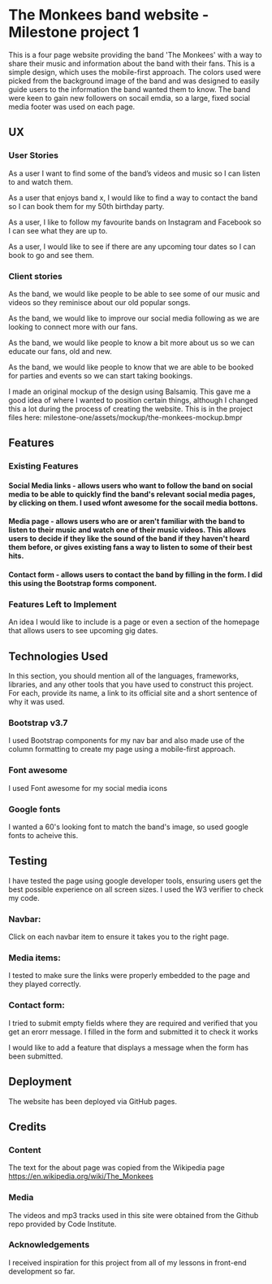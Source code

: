 # The Monkees band website - Milestone project 1


This is a four page website providing the band 'The Monkees' with a way to share their music and information about the band with their fans.
This is a simple design, which uses the mobile-first approach. The colors used were picked from the background image of the band and was designed
to easily guide users to the information the band wanted them to know. The band were keen to gain new followers on socail emdia, so a large, fixed social 
media footer was used on each page. 


## UX

### User Stories

As a user I want to find some of the band’s videos and music so I can listen to and watch them.

As a user that enjoys band x, I would like to find a way to contact the band so I can book them for my 50th birthday party.

As a user, I like to follow my favourite bands on Instagram and Facebook so I can see what they are up to.

As a user, I would like to see if there are any upcoming tour dates so I can book to go and see them.


### Client stories

As the band, we would like people to be able to see some of our music and videos so they reminisce about our old popular songs.

As the band, we would like to improve our social media following as we are looking to connect more with our fans.

As the band, we would like people to know a bit more about us so we can educate our fans, old and new.

As the band, we would like people to know that we are able to be booked for parties and events so we can start taking bookings.


I made an original mockup of the design using Balsamiq. This gave me a good idea of where I wanted to position certain things, although I changed this a lot during the process of creating the website.
This is in the project files here: milestone-one/assets/mockup/the-monkees-mockup.bmpr


## Features

### Existing Features
#### Social Media links - allows users who want to follow the band on social media to be able to quickly find the band's relevant social media pages, by clicking on them. I used wfont awesome for the socail media bottons.
#### Media page - allows users who are or aren't familiar with the band to listen to their music and watch one of their music videos. This allows users to decide if they like the sound of the band if they haven't heard them before, or gives existing fans a way to listen to some of their best hits.
#### Contact form - allows users to contact the band by filling in the form. I did this using the Bootstrap forms component.


### Features Left to Implement
An idea I would like to include is a page or even a section of the homepage that allows users to see upcoming gig dates.


## Technologies Used
In this section, you should mention all of the languages, frameworks, libraries, and any other tools that you have used to construct this project. For each, provide its name, a link to its official site and a short sentence of why it was used.

### Bootstrap v3.7
I used Bootstrap components for my nav bar and also made use of the column formatting to create my page using a mobile-first approach.

### Font awesome
I used Font awesome for my social media icons

### Google fonts
I wanted a 60's looking font to match the band's image, so used google fonts to acheive this.


## Testing
I have tested the page using google developer tools, ensuring users get the best possible experience on all screen sizes.
I used the W3 verifier to check my code.

### Navbar:
Click on each navbar item to ensure it takes you to the right page.

### Media items:
I tested to make sure the links were properly embedded to the page and they played correctly.

### Contact form:
I tried to submit empty fields where they are required and verified that you get an erorr message.
I filled in the form and submitted it to check it works

I would like to add a feature that displays a message when the form has been submitted.


## Deployment

The website has been deployed via GitHub pages.

## Credits
### Content
The text for the about page was copied from the Wikipedia page https://en.wikipedia.org/wiki/The_Monkees

### Media
The videos and mp3 tracks used in this site were obtained from the Github repo provided by Code Institute.

### Acknowledgements
I received inspiration for this project from all of my lessons in front-end development so far.